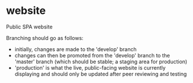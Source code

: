 website
=======

Public SPA website

Branching should go as follows:
  *  initially, changes are made to the 'develop' branch
  *  changes can then be promoted from the 'develop' branch to the 'master' branch (which should be stable; a staging area for production)
  *  'production' is what the live, public-facing website is currently displaying and should only be updated after peer reviewing and testing
